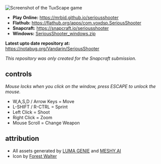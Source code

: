 ![Screenshot of the TuxScape game](https://raw.githubusercontent.com/mrbid/SeriousShooter/main/screenshot.png)

* **Play Online:** https://mrbid.github.io/seriousshooter
* **Flathub:** https://flathub.org/apps/com.voxdsp.SeriousShooter
* **Snapcraft:** https://snapcraft.io/seriousshooter
* **Windows:** [SeriousShooter_windows.zip](https://github.com/mrbid/SeriousShooter/releases/download/1.1/SeriousShooter_windows.zip)

**Latest upto date repository at:** https://notabug.org/Vandarin/SeriousShooter

*This repository was only created for the Snapcraft submission.*

## controls
*Mouse locks when you click on the window, press ESCAPE to unlock the mouse.*

* W,A,S,D / Arrow Keys = Move
* L-SHIFT / R-CTRL = Sprint
* Left Click = Shoot
* Right Click = Zoom
* Mouse Scroll = Change Weapon

## attribution
* All assets generated by [LUMA GENIE](https://lumalabs.ai/genie) and [MESHY.AI](https://meshy.ai)
* Icon by [Forest Walter](https://www.forrestwalter.com/)
